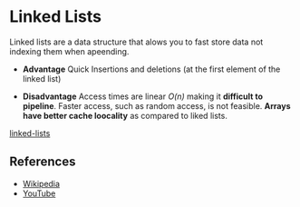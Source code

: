 # Linked Lists

Linked lists are a data structure that alows you to fast store data not indexing them when apeending.

- **Advantage**
    Quick Insertions and deletions (at the first element of the linked list)

- **Disadvantage**
   Access times are linear *O(n)* making it **difficult to pipeline**. Faster access, such as random access, is not feasible. **Arrays have better cache loocality** as compared to liked lists.

[linked-lists](https://camo.githubusercontent.com/37013b59008ed49a6701968da6b182eb6a9d24c8/68747470733a2f2f75706c6f61642e77696b696d656469612e6f72672f77696b6970656469612f636f6d6d6f6e732f362f36642f53696e676c792d6c696e6b65642d6c6973742e737667)

## References

- [Wikipedia](https://en.wikipedia.org/wiki/Linked_list)
- [YouTube](https://www.youtube.com/watch?v=njTh_OwMljA&index=2&t=1s&list=PLLXdhg_r2hKA7DPDsunoDZ-Z769jWn4R8)
